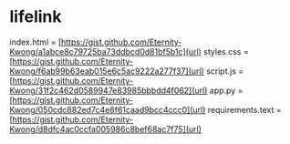 # lifelink
index.html = [https://gist.github.com/Eternity-Kwong/a1abce8c79725ba73ddbcd0d81bf5b1c](url)
styles.css = [https://gist.github.com/Eternity-Kwong/f6ab99b63eab015e6c5ac9222a277f37](url)
script.js = [https://gist.github.com/Eternity-Kwong/31f2c462d0589947e83985bbbdd4f062](url)
app.py = [https://gist.github.com/Eternity-Kwong/050cdc882ed7c4e8f61caad9bcc4ccc0](url)
requirements.text = [https://gist.github.com/Eternity-Kwong/d8dfc4ac0ccfa005986c8bef68ac7f75](url)
